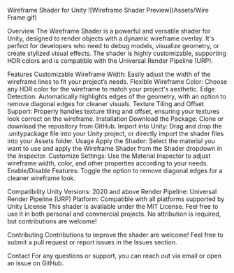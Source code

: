 Wireframe Shader for Unity
![Wireframe Shader Preview](Assets/Wire Frame.gif)

Overview
The Wireframe Shader is a powerful and versatile shader for Unity, designed to render objects with a dynamic wireframe overlay. It's perfect for developers who need to debug models, visualize geometry, or create stylized visual effects. The shader is highly customizable, supporting HDR colors and is compatible with the Universal Render Pipeline (URP).

Features
Customizable Wireframe Width: Easily adjust the width of the wireframe lines to fit your project’s needs.
Flexible Wireframe Color: Choose any HDR color for the wireframe to match your project's aesthetic.
Edge Detection: Automatically highlights edges of the geometry, with an option to remove diagonal edges for cleaner visuals.
Texture Tiling and Offset Support: Properly handles texture tiling and offset, ensuring your textures look correct on the wireframe.
Installation
Download the Package: Clone or download the repository from GitHub.
Import into Unity: Drag and drop the .unitypackage file into your Unity project, or directly import the shader files into your Assets folder.
Usage
Apply the Shader: Select the material you want to use and apply the Wireframe Shader from the Shader dropdown in the Inspector.
Customize Settings: Use the Material Inspector to adjust wireframe width, color, and other properties according to your needs.
Enable/Disable Features: Toggle the option to remove diagonal edges for a cleaner wireframe look.

Compatibility
Unity Versions: 2020 and above
Render Pipeline: Universal Render Pipeline (URP)
Platform: Compatible with all platforms supported by Unity
License
This shader is available under the MIT License. Feel free to use it in both personal and commercial projects. No attribution is required, but contributions are welcome!

Contributing
Contributions to improve the shader are welcome! Feel free to submit a pull request or report issues in the Issues section.

Contact
For any questions or support, you can reach out via email or open an issue on GitHub.
